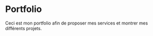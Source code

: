 # Portfolio  

Ceci est mon portfolio afin de proposer mes services et montrer mes différents projets.
